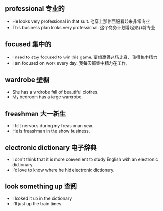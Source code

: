 ## professional 专业的
* He looks very professional in that suit. 他穿上那件西服看起来非常专业
* This business plan looks very professional. 这个商务计划看起来非常专业

## focused 集中的
* I need to stay focused to win this game. 要想赢得这场比赛，我得集中精力
* I am focused on work every day. 我每天都集中精力在工作。

## wardrobe 壁橱
* She has a wrdrobe full of beautiful clothes.
* My bedroom has a large wardrobe.

## freashman 大一新生
* I felt nervous during my freashman year.
* He is freashman  in the show business.

## electronic dictionary 电子辞典
* I don't think that it is more convenient to study English with an electronic dictionary.
* I'd love to know where he hid electronic dictionary.

## look something up 查阅
* I looked it up in the dictionary.
* I'll just up the train times.
